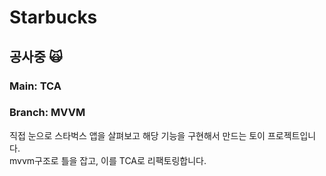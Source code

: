 # Starbucks
## 공사중 🙀 </br>
### Main: TCA </br>
### Branch: MVVM
직접 눈으로 스타벅스 앱을 살펴보고 해당 기능을 구현해서 만드는 토이 프로젝트입니다. <br>
mvvm구조로 틀을 잡고, 이를 TCA로 리팩토링합니다.
